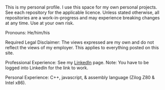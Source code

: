 This is my personal profile.  I use this space for my own personal projects.  See each repository for the applicable licence.  Unless stated otherwise, all repositories are a work-in-progress and may experience breaking changes at any time.  Use at your own risk.

Pronouns: He/him/his

Required Legal Disclaimer: The views expressed are my own and do not reflect the views of my employer.  This applies to everything posted on this site.

Professional Experience: See my [LinkedIn](https://www.linkedin.com/in/scot-watson-787296120) page.  Note: You have to be logged into LinkedIn for the link to work.

Personal Experience: C++, javascript, & assembly language (Zilog Z80 & Intel x86).
